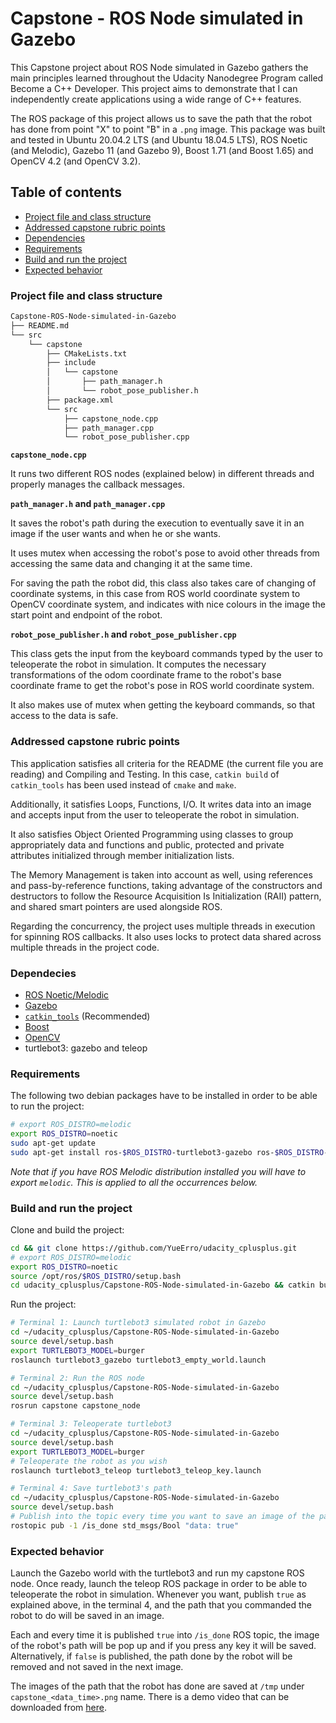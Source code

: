 # Capstone - ROS Node simulated in Gazebo
This Capstone project about ROS Node simulated in Gazebo gathers the main principles learned throughout the Udacity Nanodegree Program called Become a C++ Developer. This project aims to demonstrate that I can independently create applications using a wide range of C++ features.

The ROS package of this project allows us to save the path that the robot has done from point "X" to point "B" in a `.png` image. This package was built and tested in Ubuntu 20.04.2 LTS (and Ubuntu 18.04.5 LTS), ROS Noetic (and Melodic), Gazebo 11 (and Gazebo 9), Boost 1.71 (and Boost 1.65) and OpenCV 4.2 (and OpenCV 3.2).

## Table of contents
* [Project file and class structure](#Project-file-and-class-structure)
* [Addressed capstone rubric points](#Addressed-capstone-rubric-points)
* [Dependencies](#Dependecies)
* [Requirements](#Requirements)
* [Build and run the project](#Build-and-run-the-project)
* [Expected behavior](#Expected-behavior)

### Project file and class structure
```sh
Capstone-ROS-Node-simulated-in-Gazebo
├── README.md
└── src
    └── capstone
        ├── CMakeLists.txt
        ├── include
        │   └── capstone
        │       ├── path_manager.h
        │       └── robot_pose_publisher.h
        ├── package.xml
        └── src
            ├── capstone_node.cpp
            ├── path_manager.cpp
            └── robot_pose_publisher.cpp
```

**`capstone_node.cpp`**

It runs two different ROS nodes (explained below) in different threads and properly manages the callback messages.

**`path_manager.h` and `path_manager.cpp`**

It saves the robot's path during the execution to eventually save it in an image if the user wants and when he or she wants.

It uses mutex when accessing the robot's pose to avoid other threads from accessing the same data and changing it at the same time.

For saving the path the robot did, this class also takes care of changing of coordinate systems, in this case from ROS world coordinate system to OpenCV coordinate system, and indicates with nice colours in the image the start point and endpoint of the robot.

**`robot_pose_publisher.h` and `robot_pose_publisher.cpp`**

This class gets the input from the keyboard commands typed by the user to teleoperate the robot in simulation. It computes the necessary transformations of the odom coordinate frame to the robot's base coordinate frame to get the robot's pose in ROS world coordinate system.

It also makes use of mutex when getting the keyboard commands, so that access to the data is safe.

### Addressed capstone rubric points
This application satisfies all criteria for the README (the current file you are reading) and Compiling and Testing. In this case, `catkin build` of `catkin_tools` has been used instead of `cmake` and `make`.

Additionally, it satisfies Loops, Functions, I/O. It writes data into an image and accepts input from the user to teleoperate the robot in simulation.

It also satisfies Object Oriented Programming using classes to group appropriately data and functions and public, protected and private attributes initialized through member initialization lists.

The Memory Management is taken into account as well, using references and pass-by-reference functions, taking advantage of the constructors and destructors to follow the Resource Acquisition Is Initialization (RAII) pattern, and shared smart pointers are used alongside ROS.

Regarding the concurrency, the project uses multiple threads in execution for spinning ROS callbacks. It also uses locks to protect data shared across multiple threads in the project code.

### Dependecies
* [ROS Noetic/Melodic](https://wiki.ros.org/ROS/Installation)
* [Gazebo](http://gazebosim.org/tutorials?tut=install_ubuntu)
* [`catkin_tools`](https://catkin-tools.readthedocs.io/en/latest/installing.html) (Recommended)
* [Boost](https://www.howtoinstall.me/ubuntu/18-04/libboost-all-dev/)
* [OpenCV](https://learncybers.com/how-to-install-opencv-on-ubuntu-20-04/#Installing_OpenCV_from_the_Ubuntu_Repository)
* turtlebot3: gazebo and teleop

### Requirements
The following two debian packages have to be installed in order to be able to run the project:
```sh
# export ROS_DISTRO=melodic
export ROS_DISTRO=noetic
sudo apt-get update
sudo apt-get install ros-$ROS_DISTRO-turtlebot3-gazebo ros-$ROS_DISTRO-turtlebot3-teleop
```
_Note that if you have ROS Melodic distribution installed you will have to export `melodic`. This is applied to all the occurrences below._

### Build and run the project
Clone and build the project:
```sh
cd && git clone https://github.com/YueErro/udacity_cplusplus.git
# export ROS_DISTRO=melodic
export ROS_DISTRO=noetic
source /opt/ros/$ROS_DISTRO/setup.bash
cd udacity_cplusplus/Capstone-ROS-Node-simulated-in-Gazebo && catkin build
```

Run the project:
```sh
# Terminal 1: Launch turtlebot3 simulated robot in Gazebo
cd ~/udacity_cplusplus/Capstone-ROS-Node-simulated-in-Gazebo
source devel/setup.bash
export TURTLEBOT3_MODEL=burger
roslaunch turtlebot3_gazebo turtlebot3_empty_world.launch

# Terminal 2: Run the ROS node
cd ~/udacity_cplusplus/Capstone-ROS-Node-simulated-in-Gazebo
source devel/setup.bash
rosrun capstone capstone_node

# Terminal 3: Teleoperate turtlebot3
cd ~/udacity_cplusplus/Capstone-ROS-Node-simulated-in-Gazebo
source devel/setup.bash
export TURTLEBOT3_MODEL=burger
# Teleoperate the robot as you wish
roslaunch turtlebot3_teleop turtlebot3_teleop_key.launch

# Terminal 4: Save turtlebot3's path
cd ~/udacity_cplusplus/Capstone-ROS-Node-simulated-in-Gazebo
source devel/setup.bash
# Publish into the topic every time you want to save an image of the path that the robot did until that time
rostopic pub -1 /is_done std_msgs/Bool "data: true"
```

### Expected behavior
Launch the Gazebo world with the turtlebot3 and run my capstone ROS node. Once ready, launch the teleop ROS package in order to be able to teleoperate the robot in simulation.
Whenever you want, publish `true` as explained above, in the terminal 4, and the path that you commanded the robot to do will be saved in an image.

Each and every time it is published `true` into `/is_done` ROS topic, the image of the robot's path will be pop up and if you press any key it will be saved. Alternatively, if `false` is published, the path done by the robot will be removed and not saved in the next image.

The images of the path that the robot has done are saved at `/tmp` under `capstone_<data_time>.png` name.
There is a demo video that can be downloaded from [here](https://github.com/YueErro/udacity_cplusplus/raw/master/Capstone-ROS-Node-simulated-in-Gazebo/demo.mp4).

